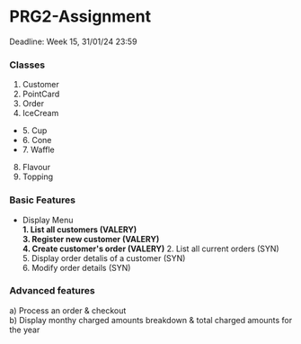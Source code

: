 # PRG2-Assignment
Deadline:  Week 15, 31/01/24 23:59

### Classes
1. Customer
2. PointCard
3. Order
4. IceCream
  * 5\. Cup
  * 6\. Cone
  * 7\. Waffle
8. Flavour
9. Topping


### Basic Features
* Display Menu  
**1\. List all customers (VALERY)**  
**3\. Register new customer (VALERY)**  
**4\. Create customer's order (VALERY)**
2\. List all current orders (SYN)  
5\. Display order detalis of a customer (SYN)  
6\. Modify order details (SYN)

### Advanced features
a) Process an order & checkout  
b) Display monthy charged amounts breakdown & total charged amounts for the year
